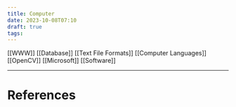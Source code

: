 ```yaml
---
title: Computer
date: 2023-10-08T07:10
draft: true
tags:
---
```

[[WWW]]
[[Database]]
[[Text File Formats]]
[[Computer Languages]]
[[OpenCV]]
[[Microsoft]]
[[Software]]

---
# References
